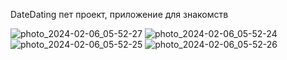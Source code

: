 DateDating пет проект, приложение для знакомств

![photo_2024-02-06_05-52-27](https://github.com/GeorgievArtemV/DateDating/assets/149884965/ec42b698-b76e-45c3-849a-cda557d8ed3b)
![photo_2024-02-06_05-52-24](https://github.com/GeorgievArtemV/DateDating/assets/149884965/a6541499-2745-4989-b62a-2d72bf15a753)
![photo_2024-02-06_05-52-25](https://github.com/GeorgievArtemV/DateDating/assets/149884965/24a9094b-01b2-4ecf-9d8f-bb4863948cd9)
![photo_2024-02-06_05-52-26](https://github.com/GeorgievArtemV/DateDating/assets/149884965/7e976a9e-9efe-43ae-9fbb-7fa6d82beb6c)
